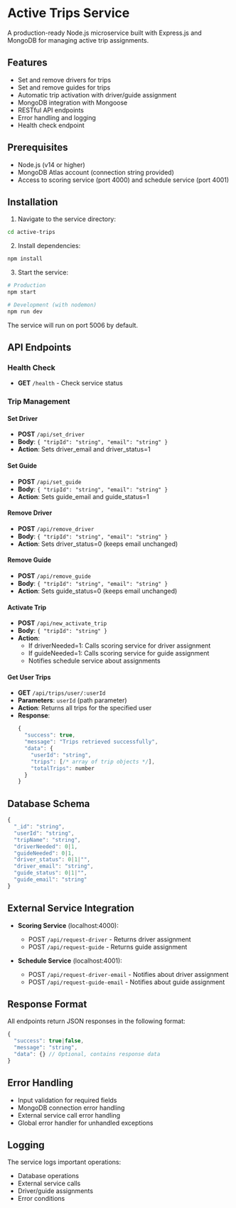 # Active Trips Service

A production-ready Node.js microservice built with Express.js and MongoDB for managing active trip assignments.

## Features

- Set and remove drivers for trips
- Set and remove guides for trips
- Automatic trip activation with driver/guide assignment
- MongoDB integration with Mongoose
- RESTful API endpoints
- Error handling and logging
- Health check endpoint

## Prerequisites

- Node.js (v14 or higher)
- MongoDB Atlas account (connection string provided)
- Access to scoring service (port 4000) and schedule service (port 4001)

## Installation

1. Navigate to the service directory:

```bash
cd active-trips
```

2. Install dependencies:

```bash
npm install
```

3. Start the service:

```bash
# Production
npm start

# Development (with nodemon)
npm run dev
```

The service will run on port 5006 by default.

## API Endpoints

### Health Check

- **GET** `/health` - Check service status

### Trip Management

#### Set Driver

- **POST** `/api/set_driver`
- **Body**: `{ "tripId": "string", "email": "string" }`
- **Action**: Sets driver_email and driver_status=1

#### Set Guide

- **POST** `/api/set_guide`
- **Body**: `{ "tripId": "string", "email": "string" }`
- **Action**: Sets guide_email and guide_status=1

#### Remove Driver

- **POST** `/api/remove_driver`
- **Body**: `{ "tripId": "string", "email": "string" }`
- **Action**: Sets driver_status=0 (keeps email unchanged)

#### Remove Guide

- **POST** `/api/remove_guide`
- **Body**: `{ "tripId": "string", "email": "string" }`
- **Action**: Sets guide_status=0 (keeps email unchanged)

#### Activate Trip

- **POST** `/api/new_activate_trip`
- **Body**: `{ "tripId": "string" }`
- **Action**:
  - If driverNeeded=1: Calls scoring service for driver assignment
  - If guideNeeded=1: Calls scoring service for guide assignment
  - Notifies schedule service about assignments

#### Get User Trips

- **GET** `/api/trips/user/:userId`
- **Parameters**: `userId` (path parameter)
- **Action**: Returns all trips for the specified user
- **Response**:
  ```javascript
  {
    "success": true,
    "message": "Trips retrieved successfully",
    "data": {
      "userId": "string",
      "trips": [/* array of trip objects */],
      "totalTrips": number
    }
  }
  ```

## Database Schema

```javascript
{
  "_id": "string",
  "userId": "string",
  "tripName": "string",
  "driverNeeded": 0|1,
  "guideNeeded": 0|1,
  "driver_status": 0|1|"",
  "driver_email": "string",
  "guide_status": 0|1|"",
  "guide_email": "string"
}
```

## External Service Integration

- **Scoring Service** (localhost:4000):

  - POST `/api/request-driver` - Returns driver assignment
  - POST `/api/request-guide` - Returns guide assignment

- **Schedule Service** (localhost:4001):
  - POST `/api/request-driver-email` - Notifies about driver assignment
  - POST `/api/request-guide-email` - Notifies about guide assignment

## Response Format

All endpoints return JSON responses in the following format:

```javascript
{
  "success": true|false,
  "message": "string",
  "data": {} // Optional, contains response data
}
```

## Error Handling

- Input validation for required fields
- MongoDB connection error handling
- External service call error handling
- Global error handler for unhandled exceptions

## Logging

The service logs important operations:

- Database operations
- External service calls
- Driver/guide assignments
- Error conditions

